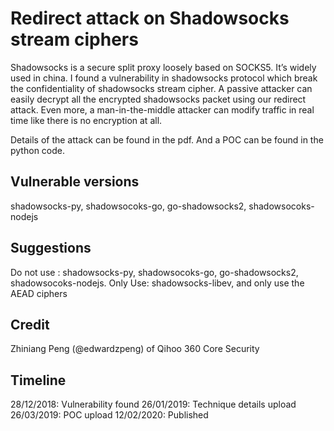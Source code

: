 # Redirect attack on Shadowsocks stream ciphers

Shadowsocks is a secure split proxy loosely based on SOCKS5. It’s widely used in china.
I found a vulnerability in shadowsocks protocol which break the confidentiality of
shadowsocks stream cipher. A passive attacker can easily decrypt all the encrypted shadowsocks packet using our redirect attack. Even more, a man-in-the-middle attacker can modify traffic in real time like there is no encryption at all.

Details of the attack can be found in the pdf. And a POC can be found in the python code.

## Vulnerable versions
shadowsocks-py, shadowsocoks-go, go-shadowsocks2, shadowsocoks-nodejs

## Suggestions
Do not use : shadowsocks-py, shadowsocoks-go, go-shadowsocks2, shadowsocoks-nodejs.
Only Use: shadowsocks-libev, and only use the AEAD ciphers

## Credit
Zhiniang Peng (@edwardzpeng) of Qihoo 360 Core Security

## Timeline
28/12/2018: Vulnerability found
26/01/2019: Technique details upload
26/03/2019: POC upload 
12/02/2020: Published 
